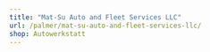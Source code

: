 ```yaml
---
title: "Mat-Su Auto and Fleet Services LLC"
url: /palmer/mat-su-auto-and-fleet-services-llc/
shop: Autowerkstatt
---
```

